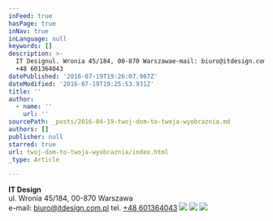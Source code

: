 ```yaml
---
inFeed: true
hasPage: true
inNav: true
inLanguage: null
keywords: []
description: >-
  IT Designul. Wronia 45/184, 00-870 Warszawae-mail: biuro@itdesign.com.pl tel.
  +48 601364043
datePublished: '2016-07-19T19:26:07.967Z'
dateModified: '2016-07-19T19:25:53.931Z'
title: ''
author:
  - name: ''
    url: ''
sourcePath: _posts/2016-04-19-twoj-dom-to-twoja-wyobraznia.md
authors: []
publisher: null
starred: true
url: twoj-dom-to-twoja-wyobraznia/index.html
_type: Article

---
```

**IT Design**  
ul. Wronia 45/184, 00-870 Warszawa  
e-mail: [biuro@itdesign.com.pl][0] tel. [+48 601364043][1]
![](https://the-grid-user-content.s3-us-west-2.amazonaws.com/bada7777-c791-4e23-8a4e-5f66801d1ebc.jpg)
![](https://the-grid-user-content.s3-us-west-2.amazonaws.com/da341d77-84e0-46f0-b4d8-ac70b2f18213.jpg)
![](https://the-grid-user-content.s3-us-west-2.amazonaws.com/75f21117-0ffc-4488-81c5-f1c9defeb433.jpg)

[0]: mailto:biuro@itdesign.com.pl
[1]: call:+48601364043